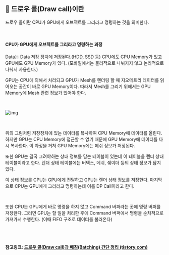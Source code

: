 ## 👋 드로우 콜(Draw call)이란

드로우 콜이란 CPU가 GPU에게 오브젝트를 그리라고 명령하는 것을 의미한다.

 <br>

#### CPU가 GPU에게 오브젝트를 그리라고 명령하는 과정

Data는 Data 저장 장치에 저장된다.(HDD, SSD 등) CPU에도 CPU Memory가 있고 GPU에도 GPU Memory가 있다. (모바일에서는 물리적으로 나눠지지 않고 논리적으로 나눠서 사용한다.)

GPU는 CPU에 의해서 처리되고 GPU가 Mesh를 렌더링 할 때 지오메트리 데이터를 읽어오는 공간이 바로 GPU Memory이다. 따라서 Mesh를 그리기 위해서는 GPU Memory에 Mesh 관련 정보가 있어야 한다.

 <br>



![img](https://blog.kakaocdn.net/dn/SZmes/btrHdHFgVnf/kYys502bRkukrKuAJQJJ9K/img.png)

<br>

위의 그림처럼 저장장치에 있는 데이터를 복사하여 CPU Memory에 데이터를 올린다. 하지만 GPU는 CPU Memory에 접근할 수 없기 때문에 GPU Memory에 데이터를 다시 복사한다. 이 과정을 거쳐 GPU Memory에는 메쉬 정보가 저장된다.

또한 GPU는 결국 그려야하는 상태 정보를 담는 테이블이 있는데 이 테이블을 렌더 상태 테이블이라고 한다. 렌더 상태 테이블에는 버텍스, 메쉬, 쉐이더 등의 상태 정보가 담겨 있다.

이 상태 정보를 CPU는 GPU에게 전달하고 GPU는 렌더 상태 정보를 저장한다. 마지막으로 CPU는 GPU에게 그리라고 명령하는데 이를 DP Call이라고 한다.

 <br>

또한 CPU는 GPU에게 바로 명령을 하지 않고 Command 버퍼라는 곳에 명령 버퍼를 저장한다. 그러면 GPU는 할 일을 처리한 후에 Command 버퍼에서 명령을 순차적으로 가져가서 수행한다. (이때 FIFO 구조로 데이터를 불러온다)

<br>

<br>

#### 참고링크: [드로우 콜(Draw call)과 배칭(Batching) 간단 정리 (tistory.com)](https://jeonhw.tistory.com/28)

<br>